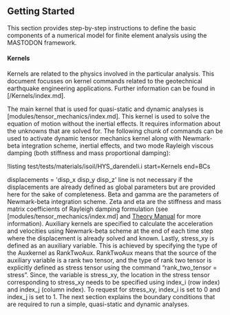 ## Getting Started

This section provides step-by-step instructions to define the basic components of a numerical
model for finite element analysis using the MASTODON framework.

<!-- Need to generically describe the input file, mesh, kernels, materials, etc. Also need to describe the MASTODON block. -->

#### Kernels

Kernels are related to the physics involved in the particular analysis. This document focusses on
kernel commands related to the geotechnical earthquake engineering applications. Further information
can be found in [/Kernels/index.md].

The main kernel that is used for quasi-static and dynamic analyses is
[modules/tensor_mechanics/index.md]. This kernel is used to solve the equation of motion without the
inertial effects. It requires information about the unknowns that are solved for. The following chunk
of commands can be used to activate dynamic tensor mechanics kernel along with Newmark-beta
integration scheme, inertial effects, and two mode Rayleigh viscous damping (both stiffness and mass
proportional damping):

!listing test/tests/materials/isoil/HYS_darendeli.i
         start=Kernels
         end=BCs

displacements = 'disp_x disp_y disp_z' line is not necessary if the displacements are already defined
as global parameters but are provided here for the sake of completeness. Beta and gamma are the
parameters of Newmark-beta integration scheme. Zeta and eta are the stiffness and mass matrix
coefficients of Rayleigh damping formulation (see [modules/tensor_mechanics/index.md] and
[Theory Manual](manuals/theory/index.md) for more information). Auxiliary kernels are specified to
calculate the acceleration and velocities using Newmark-beta scheme at the end of each time step
where the displacement is already solved and known. Lastly, stress_xy is defined as an auxiliary
variable. This is achieved by specifying the type of the Auxkernel as RankTwoAux. RankTwoAux means
that the source of the auxiliary variable is a rank two tensor, and the type of rank two tensor is
explicitly defined as stress tensor using the command “rank_two_tensor = stress”. Since, the variable
is stress_xy, the location in the stress tensor corresponding to stress_xy needs to be specified
using index_i (row index) and index_j (column index). To request for stress_xy, index_i is set to 0
and index_j is set to 1. The next section explains the boundary conditions that are required to run a
simple, quasi-static and dynamic analyses.
